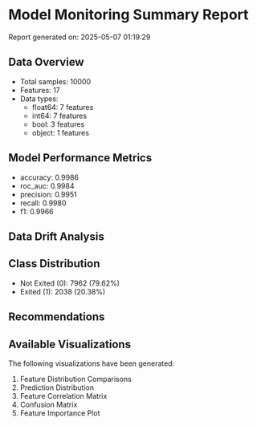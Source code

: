 # Model Monitoring Summary Report

Report generated on: 2025-05-07 01:19:29

## Data Overview
- Total samples: 10000
- Features: 17
- Data types:
  - float64: 7 features
  - int64: 7 features
  - bool: 3 features
  - object: 1 features

## Model Performance Metrics
- accuracy: 0.9986
- roc_auc: 0.9984
- precision: 0.9951
- recall: 0.9980
- f1: 0.9966

## Data Drift Analysis

## Class Distribution
- Not Exited (0): 7962 (79.62%)
- Exited (1): 2038 (20.38%)

## Recommendations

## Available Visualizations
The following visualizations have been generated:
1. Feature Distribution Comparisons
2. Prediction Distribution
3. Feature Correlation Matrix
4. Confusion Matrix
5. Feature Importance Plot
